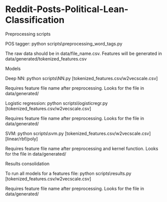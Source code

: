 # Reddit-Posts-Political-Lean-Classification

Preprocessing scripts

POS tagger:
python scripts\preprocessing_word_tags.py

The raw data should be in data/file_name.csv. 
Features will be generated in data/generated/tokenized_features.csv

Models

Deep NN:
python scripts\NN.py [tokenized_features.csv/w2vecscale.csv]

Requires feature file name after preprocessing. 
Looks for the file in data/generated/

Logistic regression:
python scripts\logisticregr.py [tokenized_features.csv/w2vecscale.csv]

Requires feature file name after preprocessing. 
Looks for the file in data/generated/

SVM:
python scripts\svm.py [tokenized_features.csv/w2vecscale.csv] [linear/rbf/poly]

Requires feature file name after preprocessing and kernel function. 
Looks for the file in data/generated/

Results consolidation

To run all models for a features file:
python scripts\results.py [tokenized_features.csv/w2vecscale.csv]

Requires feature file name after preprocessing. 
Looks for the file in data/generated/
